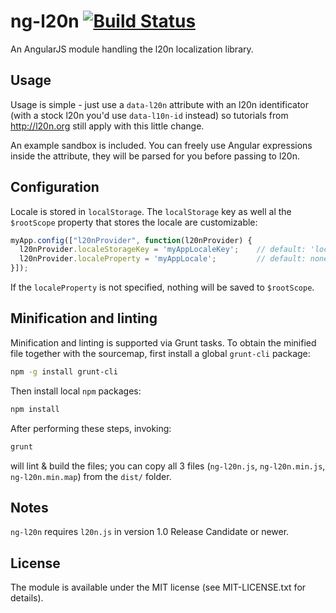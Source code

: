 ng-l20n [![Build Status](https://travis-ci.org/EE/ng-l20n.png?branch=master)](https://travis-ci.org/EE/ng-l20n)
=======

An AngularJS module handling the l20n localization library.

Usage
-----

Usage is simple - just use a `data-l20n` attribute with an l20n identificator (with a stock l20n you'd
use `data-l10n-id` instead) so tutorials from http://l20n.org still apply with this little change.

An example sandbox is included. You can freely use Angular expressions inside the attribute, they will be parsed for
you before passing to l20n.

Configuration
-------------

Locale is stored in `localStorage`. The `localStorage` key as well al the `$rootScope` property that stores
the locale are customizable:

```js
myApp.config(["l20nProvider", function(l20nProvider) {
  l20nProvider.localeStorageKey = 'myAppLocaleKey';    // default: 'locale'
  l20nProvider.localeProperty = 'myAppLocale';         // default: none
}]);
```

If the `localeProperty` is not specified, nothing will be saved to `$rootScope`.

Minification and linting
------------------------

Minification and linting is supported via Grunt tasks. To obtain the minified file together with the
sourcemap, first install a global `grunt-cli` package:

```bash
npm -g install grunt-cli
```

Then install local `npm` packages:
```bash
npm install
```

After performing these steps, invoking:
```bash
grunt
```
will lint & build the files; you can copy all 3 files (`ng-l20n.js`, `ng-l20n.min.js`, `ng-l20n.min.map`)
from the `dist/` folder.

Notes
-----

`ng-l20n` requires `l20n.js` in version 1.0 Release Candidate or newer.

License
-------

The module is available under the MIT license (see MIT-LICENSE.txt for details).
